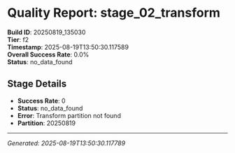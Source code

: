 # Quality Report: stage_02_transform

**Build ID**: 20250819_135030  
**Tier**: f2  
**Timestamp**: 2025-08-19T13:50:30.117589  
**Overall Success Rate**: 0.0%  
**Status**: no_data_found

## Stage Details

- **Success Rate**: 0
- **Status**: no_data_found
- **Error**: Transform partition not found
- **Partition**: 20250819

---
*Generated: 2025-08-19T13:50:30.117789*
